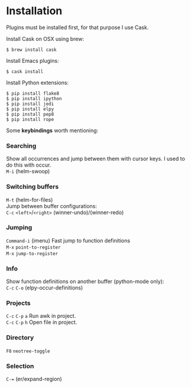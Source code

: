 # Installation

Plugins must be installed first, for that purpose I use Cask.

Install Cask on OSX using brew:
```
$ brew install cask
```

Install Emacs plugins:
```
$ cask install
```

Install Python extensions:
```
$ pip install flake8
$ pip install ipython
$ pip install jedi
$ pip install elpy
$ pip install pep8
$ pip install rope
```

Some **keybindings** worth mentioning:

### Searching
Show all occurrences and jump between them with cursor keys.
I used to do this with occur.<br/>
`M-i` (helm-swoop)

### Switching buffers
`M-t` (helm-for-files)<br/>
Jump between buffer configurations:<br/>
`C-c` `<left>`/`<right>` (winner-undo)/(winner-redo)

### Jumping
`Command-i` (imenu) Fast jump to function definitions<br/>
`M-x` `point-to-register`<br/>
`M-x` `jump-to-register`<br/>

### Info
Show function definitions on another buffer (python-mode only):<br/>
`C-c` `C-o` (elpy-occur-definitions) <br/>

### Projects
`C-c` `C-p` `a` Run awk in project.<br/>
`C-c` `C-p` `h` Open file in project.<br/>

### Directory
`F8` `neotree-toggle`

### Selection
`C-=` (er/expand-region)

